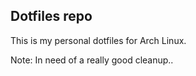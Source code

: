 ## Dotfiles repo

This is my personal dotfiles for Arch Linux.

Note: In need of a really good cleanup..
